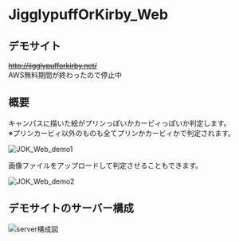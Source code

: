 # JigglypuffOrKirby_Web

## デモサイト
~~http://jigglypufforkirby.net/~~  
AWS無料期間が終わったので停止中  
  
## 概要

キャンパスに描いた絵がプリンっぽいかカービィっぽいか判定します。  
※プリンカービィ以外のものも全てプリンかカービィかで判定されます。
  
![JOK_Web_demo1](https://user-images.githubusercontent.com/23429755/84357257-5688ba00-ac00-11ea-9633-c93fad500a45.gif)  
  
画像ファイルをアップロードして判定させることもできます。  
  
![JOK_Web_demo2](https://user-images.githubusercontent.com/23429755/84357624-f21a2a80-ac00-11ea-8b9a-e26cce942f32.gif)  
  
  
## デモサイトのサーバー構成  

![server構成図](https://user-images.githubusercontent.com/23429755/84359076-0bbc7180-ac03-11ea-91e4-cd5271d4e615.png)
  
